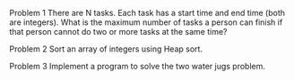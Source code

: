 Problem 1
There are N tasks. Each task has a start time and end time (both are integers). What is the maximum number of tasks a person can finish if that person cannot do two or more tasks at the same time?

Problem 2
Sort an array of integers using Heap sort.

Problem 3
Implement a program to solve the two water jugs problem.